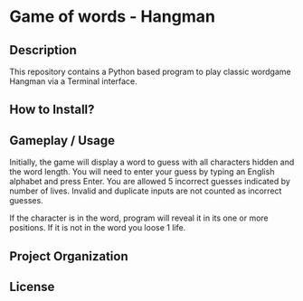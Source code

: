 # Game of words - Hangman

## Description
This repository contains a Python based program to play classic wordgame Hangman via a Terminal interface.
## How to Install?


## Gameplay / Usage
Initially, the game will display a word to guess with all characters hidden and the word length.
You will need to enter your guess by typing an English alphabet and press Enter.
You are allowed 5 incorrect guesses indicated by number of lives. Invalid and duplicate inputs are not counted as incorrect guesses.

If the character is in the word, program will reveal it in its one or more positions. If it is not in the word you loose 1 life.



## Project Organization

## License

